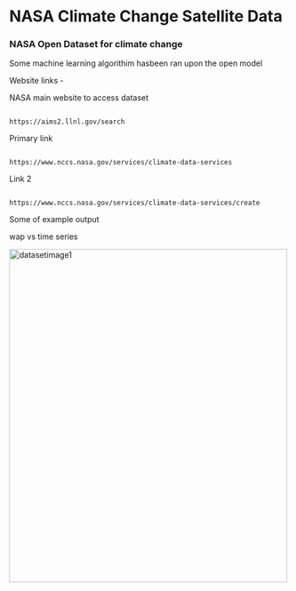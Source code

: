 # NASA Climate Change Satellite Data

### NASA Open Dataset for climate change

Some machine learning algorithim hasbeen ran upon the open model

Website links -

NASA main website to access dataset
```

https://aims2.llnl.gov/search

```
Primary link

```

https://www.nccs.nasa.gov/services/climate-data-services

```

Link 2

```

https://www.nccs.nasa.gov/services/climate-data-services/create

```

Some of example output

wap vs time series

<img src="https://github.com/rajrupdasofficial/climatescience/blob/master/output/vertical_velocity_plot.png" alt="datasetimage1" height="600" width="500">
